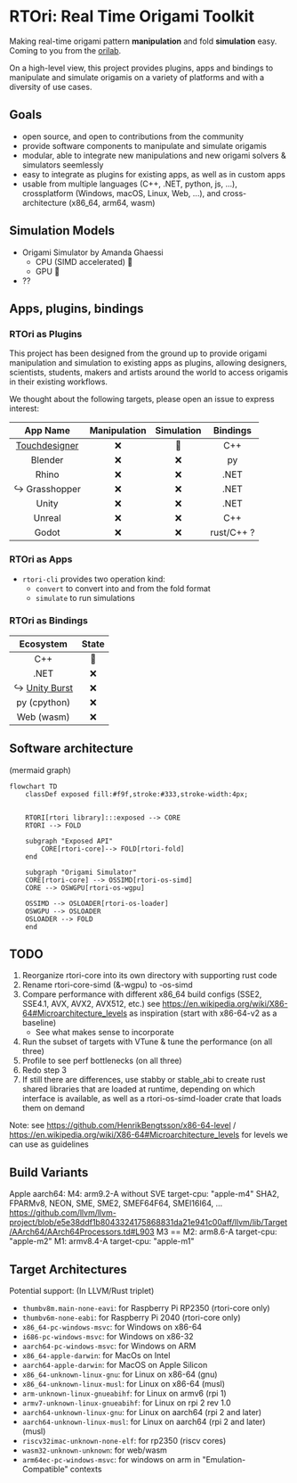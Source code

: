 # RTOri: Real Time Origami Toolkit

Making real-time origami pattern **manipulation** and fold **simulation** easy. Coming to you from the [orilab](https://orilab.art/).

On a high-level view, this project provides plugins, apps and bindings to manipulate and simulate origamis on a variety of platforms  and with a diversity of use cases. 

## Goals

- open source, and open to contributions from the community
- provide software components to manipulate and simulate origamis
- modular, able to integrate new manipulations and new origami solvers & simulators seemlessly
- easy to integrate as plugins for existing apps, as well as in custom apps
- usable from multiple languages (C++, .NET, python, js, ...), crossplatform (Windows, macOS, Linux, Web, ...), and cross-architecture (x86_64, arm64, wasm)

## Simulation Models

- Origami Simulator by Amanda Ghaessi
    - CPU (SIMD accelerated) 🚧
    - GPU 🚧
- ??

## Apps, plugins, bindings

### RTOri as Plugins

This project has been designed from the ground up to provide origami manipulation and simulation to existing apps as plugins, allowing designers, scientists, students, makers and artists around the world to access origamis in their existing workflows.

We thought about the following targets, please open an issue to express interest:

| App Name          | Manipulation | Simulation | Bindings |
|:-----------------:|:------------:|:----------:|:--------:|
| [Touchdesigner](https://derivative.ca/UserGuide/TouchDesigner) | ❌ | 🚧 | C++ |
| Blender           | ❌ | ❌ | py |
| Rhino             | ❌ | ❌ | .NET |
| ↪ Grasshopper     | ❌ | ❌ | .NET |
| Unity             | ❌ | ❌ | .NET |
| Unreal            | ❌ | ❌ | C++  |
| Godot             | ❌ | ❌ | rust/C++ ? |

### RTOri as Apps

- `rtori-cli` provides two operation kind:
    - `convert` to convert into and from the fold format
    - `simulate` to run simulations

### RTOri as Bindings

| Ecosystem     | State |
|:-------------:|:--:|
| C++           | 🚧 |
| .NET          | ❌ |
| ↪ [Unity Burst](https://docs.unity.cn/Packages/com.unity.burst@1.8/manual/csharp-burst-intrinsics-dllimport.html) | ❌ |
| py (cpython)  | ❌ | 
| Web (wasm)    | ❌ |

## Software architecture
(mermaid graph)
```mermaid
flowchart TD
    classDef exposed fill:#f9f,stroke:#333,stroke-width:4px;


    RTORI[rtori library]:::exposed --> CORE
    RTORI --> FOLD

    subgraph "Exposed API"
        CORE[rtori-core]--> FOLD[rtori-fold]
    end

    subgraph "Origami Simulator"
    CORE[rtori-core] --> OSSIMD[rtori-os-simd]
    CORE --> OSWGPU[rtori-os-wgpu]

    OSSIMD --> OSLOADER[rtori-os-loader]
    OSWGPU --> OSLOADER
    OSLOADER --> FOLD
    end
```

## TODO

1. Reorganize rtori-core into its own directory with supporting rust code
2. Rename rtori-core-simd (&-wgpu) to -os-simd
3. Compare performance with different x86_64 build configs (SSE2, SSE4.1, AVX, AVX2, AVX512, etc.) see https://en.wikipedia.org/wiki/X86-64#Microarchitecture_levels as inspiration (start with x86-64-v2 as a baseline)
    - See what makes sense to incorporate
4. Run the subset of targets with VTune & tune the performance (on all three)
5. Profile to see perf bottlenecks (on all three)
6. Redo step 3
7. If still there are differences, use stabby or stable_abi to create rust shared libraries that are loaded at runtime, depending on which interface is available, as well as a rtori-os-simd-loader crate that loads them on demand

Note: see https://github.com/HenrikBengtsson/x86-64-level / https://en.wikipedia.org/wiki/X86-64#Microarchitecture_levels for levels we can use as guidelines

## Build Variants

Apple aarch64:
    M4: arm9.2-A without SVE
        target-cpu: "apple-m4" SHA2, FPARMv8, NEON, SME, SME2, SMEF64F64, SMEI16I64, ... https://github.com/llvm/llvm-project/blob/e5e38ddf1b8043324175868831da21e941c00aff/llvm/lib/Target/AArch64/AArch64Processors.td#L903
    M3 == M2: arm8.6-A target-cpu: "apple-m2"
    M1: armv8.4-A target-cpu: "apple-m1"

## Target Architectures

Potential support: (In LLVM/Rust triplet)

- `thumbv8m.main-none-eavi`: for Raspberry Pi RP2350 (rtori-core only)
- `thumbv6m-none-eabi`: for Raspberry Pi 2040 (rtori-core only)
- `x86_64-pc-windows-msvc`: for Windows on x86-64
- `i686-pc-windows-msvc`: for Windows on x86-32
- `aarch64-pc-windows-msvc`: for Windows on ARM
- `x86_64-apple-darwin`: for MacOs on Intel
- `aarch64-apple-darwin`: for MacOS on Apple Silicon
- `x86_64-unknown-linux-gnu`: for Linux on x86-64 (gnu)
- `x86_64-unknown-linux-musl`: for Linux on x86-64 (musl)
- `arm-unknown-linux-gnueabihf`: for Linux on armv6 (rpi 1)
- `armv7-unknown-linux-gnueabihf`: for Linux on rpi 2 rev 1.0
- `aarch64-unknown-linux-gnu`: for Linux on aarch64 (rpi 2 and later)
- `aarch64-unknown-linux-musl`: for Linux on aarch64 (rpi 2 and later) (musl)
- `riscv32imac-unknown-none-elf`: for rp2350 (riscv cores)
- `wasm32-unknown-unknown`: for web/wasm
- `arm64ec-pc-windows-msvc`: for windows on arm in "Emulation-Compatible" contexts